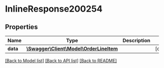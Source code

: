 # InlineResponse200254

## Properties
Name | Type | Description | Notes
------------ | ------------- | ------------- | -------------
**data** | [**\Swagger\Client\Model\OrderLineItem**](OrderLineItem.md) |  | [optional] 

[[Back to Model list]](../../README.md#documentation-for-models) [[Back to API list]](../../README.md#documentation-for-api-endpoints) [[Back to README]](../../README.md)

